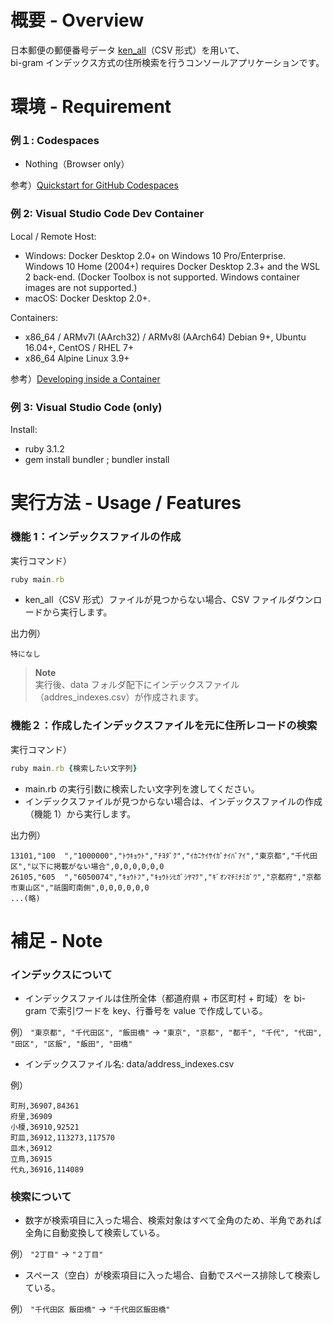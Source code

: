 # 概要 - Overview

日本郵便の郵便番号データ [ken_all](https://www.post.japanpost.jp/zipcode/dl/kogaki/zip/ken_all.zip)（CSV 形式）を用いて、<br>
bi-gram インデックス方式の住所検索を行うコンソールアプリケーションです。

# 環境 - Requirement

### 例１: Codespaces

- Nothing（Browser only）

参考）[Quickstart for GitHub Codespaces](https://docs.github.com/ja/codespaces/getting-started/quickstart)

### 例 2: Visual Studio Code Dev Container

Local / Remote Host:

- Windows: Docker Desktop 2.0+ on Windows 10 Pro/Enterprise. Windows 10 Home (2004+) requires Docker Desktop 2.3+ and the WSL 2 back-end. (Docker Toolbox is not supported. Windows container images are not supported.)
- macOS: Docker Desktop 2.0+.

Containers:

- x86_64 / ARMv7l (AArch32) / ARMv8l (AArch64) Debian 9+, Ubuntu 16.04+, CentOS / RHEL 7+
- x86_64 Alpine Linux 3.9+

参考）[Developing inside a Container](https://code.visualstudio.com/docs/remote/containers)

### 例 3: Visual Studio Code (only)

Install:

- ruby 3.1.2
- gem install bundler ; bundler install

# 実行方法 - Usage / Features

### 機能 1：インデックスファイルの作成

実行コマンド）

```ruby
ruby main.rb
```

- ken_all（CSV 形式）ファイルが見つからない場合、CSV ファイルダウンロードから実行します。

出力例）

```
特になし
```

> **Note** <br>
> 実行後、data フォルダ配下にインデックスファイル（addres_indexes.csv）が作成されます。

### 機能２：作成したインデックスファイルを元に住所レコードの検索

実行コマンド）

```ruby
ruby main.rb {検索したい文字列}
```

- main.rb の実行引数に検索したい文字列を渡してください。
- インデックスファイルが見つからない場合は、インデックスファイルの作成（機能 1）から実行します。

出力例）

```
13101,"100  ","1000000","ﾄｳｷｮｳﾄ","ﾁﾖﾀﾞｸ","ｲｶﾆｹｲｻｲｶﾞﾅｲﾊﾞｱｲ","東京都","千代田区","以下に掲載がない場合",0,0,0,0,0,0
26105,"605  ","6050074","ｷｮｳﾄﾌ","ｷｮｳﾄｼﾋｶﾞｼﾔﾏｸ","ｷﾞｵﾝﾏﾁﾐﾅﾐｶﾞﾜ","京都府","京都市東山区","祇園町南側",0,0,0,0,0,0
...(略)
```

# 補足 - Note

### インデックスについて

- インデックスファイルは住所全体（都道府県 + 市区町村 + 町域）を bi-gram で索引ワードを key、行番号を value で作成している。

例）
`"東京都", "千代田区", "飯田橋"` -> `"東京", "京都", "都千", "千代", "代田", "田区", "区飯", "飯田", "田橋"`

- インデックスファイル名: data/address_indexes.csv

例）

```
町刑,36907,84361
府里,36909
小榎,36910,92521
町皿,36912,113273,117570
皿木,36912
立鳥,36915
代丸,36916,114089
```

### 検索について

- 数字が検索項目に入った場合、検索対象はすべて全角のため、半角であれば全角に自動変換して検索している。

例）
`"2丁目"` -> `"２丁目"`

- スペース（空白）が検索項目に入った場合、自動でスペース排除して検索している。

例）
`"千代田区 飯田橋"` -> `"千代田区飯田橋"`

